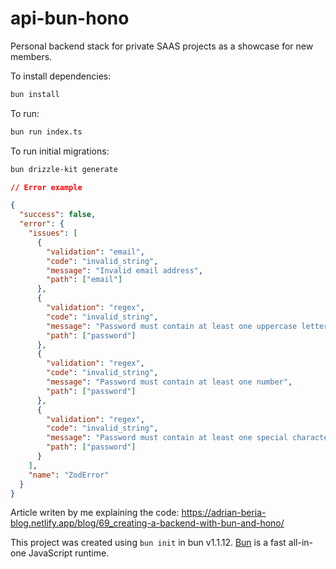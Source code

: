 # api-bun-hono

Personal backend stack for private SAAS projects as a showcase for new members.

To install dependencies:

```bash
bun install
```

To run:

```bash
bun run index.ts
```

To run initial migrations:

```bash
bun drizzle-kit generate
```

```json
// Error example

{
  "success": false,
  "error": {
    "issues": [
      {
        "validation": "email",
        "code": "invalid_string",
        "message": "Invalid email address",
        "path": ["email"]
      },
      {
        "validation": "regex",
        "code": "invalid_string",
        "message": "Password must contain at least one uppercase letter",
        "path": ["password"]
      },
      {
        "validation": "regex",
        "code": "invalid_string",
        "message": "Password must contain at least one number",
        "path": ["password"]
      },
      {
        "validation": "regex",
        "code": "invalid_string",
        "message": "Password must contain at least one special character",
        "path": ["password"]
      }
    ],
    "name": "ZodError"
  }
}
```

Article writen by me explaining the code: https://adrian-beria-blog.netlify.app/blog/69_creating-a-backend-with-bun-and-hono/

This project was created using `bun init` in bun v1.1.12. [Bun](https://bun.sh) is a fast all-in-one JavaScript runtime.
